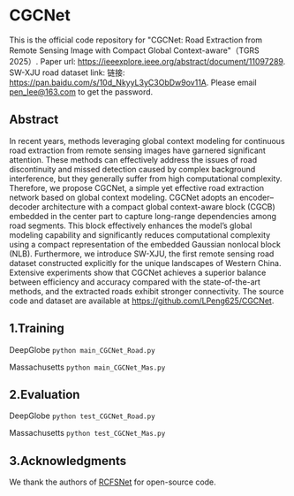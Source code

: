 # CGCNet
This is the official code repository for "CGCNet: Road Extraction from Remote Sensing Image  with Compact Global Context-aware"（TGRS 2025）. Paper url: https://ieeexplore.ieee.org/abstract/document/11097289. SW-XJU road dataset link: 链接: https://pan.baidu.com/s/10d_NkyyL3yC3ObDw9ov11A. Please email pen_lee@163.com to get the password. 

## Abstract
In recent years, methods leveraging global context modeling for continuous road extraction from remote sensing images have garnered significant attention. These methods can effectively address the issues of road discontinuity and missed detection caused by complex background interference, but they generally suffer from high computational complexity. Therefore, we propose CGCNet, a simple yet effective road extraction network based on global context modeling. CGCNet adopts an encoder–decoder architecture with a compact global context-aware block (CGCB) embedded in the center part to capture long-range dependencies among road segments. This block effectively enhances the model’s global modeling capability and significantly reduces computational complexity using a compact representation of the embedded Gaussian nonlocal block (NLB). Furthermore, we introduce SW-XJU, the first remote sensing road dataset constructed explicitly for the unique landscapes of Western China. Extensive experiments show that CGCNet achieves a superior balance between efficiency and accuracy compared with the state-of-the-art methods, and the extracted roads exhibit stronger connectivity. The source code and dataset are available at https://github.com/LPeng625/CGCNet.

## 1.Training
DeepGlobe
`python main_CGCNet_Road.py`

Massachusetts
`python main_CGCNet_Mas.py`

## 2.Evaluation
DeepGlobe
`python test_CGCNet_Road.py`

Massachusetts
`python test_CGCNet_Mas.py`

## 3.Acknowledgments
We thank the authors of [RCFSNet](https://github.com/CVer-Yang/RCFSNet) for open-source code.

